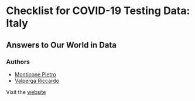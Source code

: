 # Checklist for COVID-19 Testing Data: Italy
## Answers to Our World in Data

### Authors 
* [Monticone Pietro](https://github.com/pitmonticone)
* [Valperga Riccardo](https://github.com/Ricvalp)

Visit the [website]()




